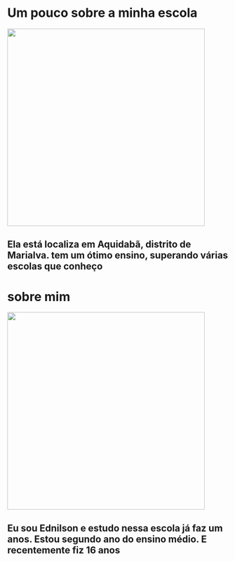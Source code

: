 <!DOCTYPE html>
<html lang="pt-br">
<head>
    <meta charset="UTF-8">
    <meta name="viewport" content="width=device-width, initial-scale=1.0">
    <title>Ednilson</title>
</head>
<body>
   <h1>Um pouco sobre a minha escola</h1> 
<img src="/64b5d63a-1163-4f0b-a2de-367e378665a9.jpg" width="450" height="450">
<h2>Ela está  localiza em Aquidabã, distrito de Marialva. 
    tem um ótimo ensino, superando várias escolas que conheço
</h2>
<h1>sobre mim</h1>
<img src="https://www.google.com/imgres?q=escola&imgurl=https%3A%2F%2Fimg.freepik.com%2Ffotos-gratis%2Fvista-da-sala-de-aula-da-escola_23-2151031924.jpg&imgrefurl=https%3A%2F%2Fbr.freepik.com%2Ffotos%2Fescola&docid=tpmQPiFouV-_kM&tbnid=HdDSLkyEjxENaM&vet=12ahUKEwjftOSF9N2FAxW6F7kGHUnmAmsQM3oECGIQAA..i&w=417&h=626&hcb=2&ved=2ahUKEwjftOSF9N2FAxW6F7kGHUnmAmsQM3oECGIQAA" width="450" height="450">
<h2>Eu sou Ednilson e estudo nessa escola já faz um anos. Estou
    segundo ano do ensino médio. E recentemente fiz 16 anos
</h2>

</body>
</html>
